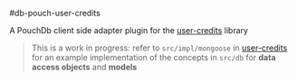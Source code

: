 #db-pouch-user-credits

A PouchDb client side adapter plugin for the [user-credits](https://github.com/ziedHamdi/UserCredits) library

> This is a work in progress: refer to `src/impl/mongoose` in [user-credits](https://github.com/ziedHamdi/UserCredits) 
> for an example implementation of the concepts in `src/db` for **data access objects** and **models** 